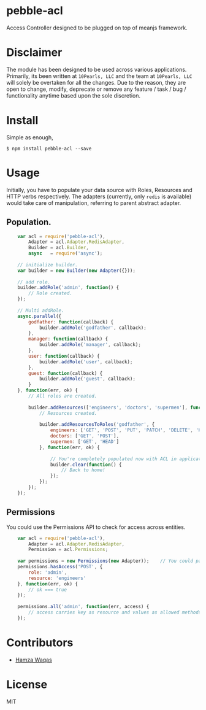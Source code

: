 # pebble-acl
Access Controller designed to be plugged on top of meanjs framework.

# Disclaimer

The module has been designed to be used across various applications. Primarily, its been written at `10Pearls, LLC` and the team at `10Pearls, LLC` will solely be overtaken for all the changes. Due to the reason, they are open to change, modify, deprecate or remove any feature / task / bug / functionality anytime based upon the sole discretion.

# Install

Simple as enough, 

```
$ npm install pebble-acl --save
```

# Usage

Initially, you have to populate your data source with Roles, Resources and HTTP verbs respectively. The adapters (currently, only `redis` is available) would take care of manipulation, referring to parent abstract adapter.

## Population.

```javascript
    var acl = require('pebble-acl'),
        Adapter = acl.Adapter.RedisAdapter,
        Builder = acl.Builder,
        async   = require('async');
        
    // initialize builder.
    var builder = new Builder(new Adapter({}));
    
    // add role.
    builder.addRole('admin', function() {
        // Role created.
    });
    
    // Multi addRole.
    async.parallel({
        godfather: function(callback) {
            builder.addRole('godfather', callback);
        },
        manager: function(callback) {
            builder.addRole('manager', callback);
        },
        user: function(callback) {
            builder.addRole('user', callback);
        },
        guest: function(callback) {
            builder.addRole('guest', callback);
        }
    }, function(err, ok) {
        // All roles are created.
        
        builder.addResources(['engineers', 'doctors', 'supermen'], function(err, ok) {
            // Resources created.
            
            builder.addResourcesToRoles('godfather', {
                engineers: ['GET', 'POST', 'PUT', 'PATCH', 'DELETE', 'HEAD'],
                doctors: ['GET', 'POST'],
                supermen: ['GET', 'HEAD']
            }, function(err, ok) {
                
                // You're completely populated now with ACL in application. Inorder to reset, do call `reset`.
                builder.clear(function() {
                    // Back to home!
                });
            });
        });
    });
```

## Permissions

You could use the Permissions API to check for access across entities.

```javascript
    var acl = require('pebble-acl'),
        Adapter = acl.Adapter.RedisAdapter,
        Permission = acl.Permissions;
        
    var permissions = new Permissions(new Adapter));    // You could pass the argument of {} to adapter.
    permissions.hasAccess('POST', {
        role: 'admin',
        resource: 'engineers'
    }, function(err, ok) {
        // ok === true
    });
    
    permissions.all('admin', function(err, access) {
        // access carries key as resource and values as allowed methods.
    });
```

# Contributors

- [Hamza Waqas](http://twitter.com/HamzaWaqas)

# License

MIT